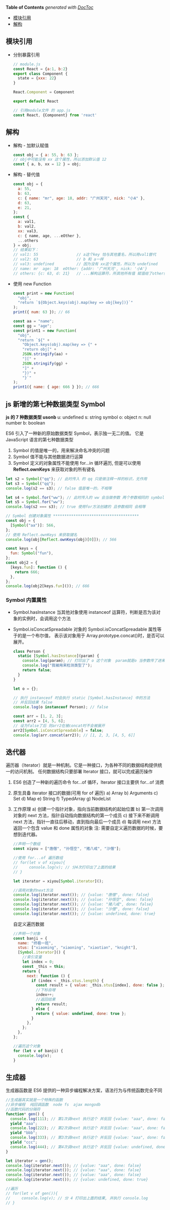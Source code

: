 <!-- START doctoc generated TOC please keep comment here to allow auto update -->
<!-- DON'T EDIT THIS SECTION, INSTEAD RE-RUN doctoc TO UPDATE -->

**Table of Contents** _generated with [DocToc](https://github.com/thlorenz/doctoc)_

- [模块引用](#%E6%A8%A1%E5%9D%97%E5%BC%95%E7%94%A8)
- [解构](#%E8%A7%A3%E6%9E%84)

<!-- END doctoc generated TOC please keep comment here to allow auto update -->

<!--
 * @Author: mrzou
 * @Date: 2021-04-12 12:45:22
 * @LastEditors: mrzou
 * @LastEditTime: 2021-06-20 02:02:23
 * @Description: file content
-->

## 模块引用

- 分别暴露引用

  ```javascript
  // module.js
  const React = {a:1, b:2}
  export class Component {
    state = {xxx: 22}
  }

  React.Component = Component

  export default React

  // 引用module文件 的 app.js
  const React, {Component} from 'react'
  ```

## 解构

- 解构 - 加默认赋值

  ```javascript
  const obj = { a: 55, b: 63 };
  // obj中可能没有 xx 这个属性，所以添加默认值 12
  const { a, b, xx = 12 } = obj;
  ```

- 解构 - 替代值

  ```javascript
  const obj = {
    a: 55,
    b: 63,
    c: { name: "mr", age: 18, addr: "广州天河", nick: "小A" },
    d: 63,
    e: 21,
  };
  const {
    a: val1,
    b: val2,
    xx: val3,
    c: { name, age, ...eOther },
    ...others
  } = obj;
  // 结果如下：
  // val1: 55                 // a这个key 怕与其他重名，所以用val1替代
  // val2: 63                 // b 和 a一样
  // val3: undefined          // 因为没有 xx这个属性，所以为 undefined
  // name: mr  age: 18  eOther: {addr: '广州天河', nick: '小A'}
  // others: {c: 63, d: 21}   // ...解构运算符，所其他所有值 赋值给了others 这个变量
  ```

- 使用 new Function

  ```javascript
  const print = new Function(
    "obj",
    "return `${Object.keys(obj).map(key => obj[key])}`"
  );
  print({ num: 63 }); // 66

  const aa = "name";
  const gg = "age";
  const print1 = new Function(
    "obj",
    "return `${" +
      "Object.keys(obj).map(key => {" +
      "return obj[" +
      JSON.stringify(aa) +
      "][" +
      JSON.stringify(gg) +
      "]" +
      "})" +
      "}`"
  );
  print1({ name: { age: 666 } }); // 666
  ```

## js 新增的第七种数据类型 Symbol

**js 的 7 种数据类型 usonb**
u: undefined
s: string symbol
o: object
n: null number
b: boolean

ES6 引入了一种新的原始数据类型 Symbol，表示独一无二的值。
它是 JavaScript 语言的第七种数据类型

1. Symbol 的值是唯一的，用来解决命名冲突的问题
2. Symbol 值不能与其他数据进行运算
3. Symbol 定义的对象属性不能使用 for…in 循环遍历,
   但是可以使用 **Reflect.ownKeys** 来获取对象的所有键名

```js
let s2 = Symbol("qq"); // 此时传入 的 qq 只是做注释一样的标识，无作用
let s3 = Symbol("qq");
console.log(s2 == s3); // false 值是唯一的，不相等

let s4 = Symbol.for("ww"); // 此时传入的 ww 会当做参数 两个参数相同的 symbol会相等
let s5 = Symbol.for("ww");
console.log(s2 === s3); // true 使用for方法创建的 且参数相同 会相等

// Symbol 创建对象属性 **************************************
const obj = {
  [Symbol("aa")]: 566,
};
// 使用 Reflect.ownKeys 来获取键名
console.log(obj[Reflect.ownKeys(obj)[0]]); // 566

const keys = {
  fun: Symbol("fun"),
};
const obj2 = {
  [keys.fun]: function () {
    return 666;
  },
};
console.log(obj2[keys.fun]()); // 666
```

### Symbol 内置属性

- Symbol.hasInstance
  当其他对象使用 instanceof 运算符，判断是否为该对象的实例时，会调用这个方法
- Symbol.isConcatSpreadable
  对象的 Symbol.isConcatSpreadable 属性等于的是一个布尔值，
  表示该对象用于 Array.prototype.concat()时，是否可以展开。

  ```js
  class Person {
    static [Symbol.hasInstance](param) {
      console.log(param); // 打印出了 o 这个对象  param就是o 当参数传了进来
      console.log("我被用来检测类型了");
      return false;
    }
  }

  let o = {};

  // 执行 instanceof 时会执行 static [Symbol.hasInstance] 中的方法
  // 并反回结果 false
  console.log(o instanceof Person); // false

  const arr = [1, 2, 3];
  const arr2 = [4, 5, 6];
  // 设为false了后 则arr2在被concat时不会被展开
  arr2[Symbol.isConcatSpreadable] = false;
  console.log(arr.concat(arr2)); // [1, 2, 3, [4, 5, 6]]
  ```

## 迭代器

遍历器（Iterator）就是一种机制。它是一种接口，为各种不同的数据结构提供统一的访问机制。
任何数据结构只要部署 Iterator 接口，就可以完成遍历操作

1. ES6 创造了一种新的遍历命令 for...of 循环，Iterator 接口主要供 for...of 消费
2. 原生具备 iterator 接口的数据(可用 for of 遍历)
   a) Array
   b) Arguments
   c) Set
   d) Map
   e) String
   f) TypedArray
   g) NodeList
3. 工作原理
   a) 创建一个指针对象，指向当前数据结构的起始位置
   b) 第一次调用对象的 next 方法，指针自动指向数据结构的第一个成员
   c) 接下来不断调用 next 方法，指针一直往后移动，直到指向最后一个成员
   d) 每调用 next 方法返回一个包含 value 和 done 属性的对象
   注: 需要自定义遍历数据的时候，要想到迭代器。

   ```js
   //声明一个数组
   const xiyou = ["唐僧", "孙悟空", "猪八戒", "沙僧"];

   //使用 for...of 遍历数组
   // for(let v of xiyou){
   //     console.log(v); // 分4次打印出了上面的结果
   // }

   let iterator = xiyou[Symbol.iterator]();

   //调用对象的next方法
   console.log(iterator.next()); // {value: "唐僧", done: false}
   console.log(iterator.next()); // {value: "孙悟空", done: false}
   console.log(iterator.next()); // {value: "猪八戒", done: false}
   console.log(iterator.next()); // {value: "沙僧", done: false}
   console.log(iterator.next()); // {value: undefined, done: true}
   ```

   自定义遍历数据

   ```js
   //声明一个对象
   const banji = {
     name: "终极一班",
     stus: ["xiaoming", "xiaoning", "xiaotian", "knight"],
     [Symbol.iterator]() {
       //索引变量
       let index = 0;
       const _this = this;
       return {
         next: function () {
           if (index < _this.stus.length) {
             const result = { value: _this.stus[index], done: false };
             //下标自增
             index++;
             //返回结果
             return result;
           } else {
             return { value: undefined, done: true };
           }
         },
       };
     },
   };

   //遍历这个对象
   for (let v of banji) {
     console.log(v);
   }
   ```

## 生成器

生成器函数是 ES6 提供的一种异步编程解决方案，语法行为与传统函数完全不同

```js
//生成器其实就是一个特殊的函数
//异步编程  纯回调函数  node fs  ajax mongodb
//函数代码的分隔符
function* gen() {
  console.log(111); // 第1次调next 执行这个 并反回 {value: "aaa", done: false}
  yield "aaa";
  console.log(222); // 第2次调next 执行这个 并反回 {value: "aaa", done: false}
  yield "bbb";
  console.log(333); // 第3次调next 执行这个 并反回 {value: "aaa", done: false}
  yield "ccc";
  console.log(444); // 第4次调next 执行这个 并反回 {value: undefined, done: true}
}

let iterator = gen();
console.log(iterator.next()); // {value: "aaa", done: false}
console.log(iterator.next()); // {value: "aaa", done: false}
console.log(iterator.next()); // {value: "aaa", done: false}
console.log(iterator.next()); // {value: undefined, done: true}

//遍历
// for(let v of gen()){
//     console.log(v); // 分 4 打印出上面的结果, 并执行 console.log
// }
```

